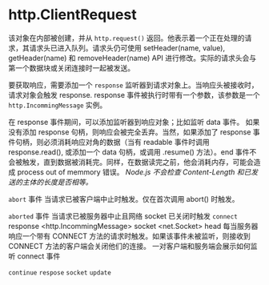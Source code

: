 # http.ClientRequest

该对象在内部被创建，并从 `http.request()` 返回。他表示着一个正在处理的请求，其请求头已进入队列。请求头仍可使用 setHeader(name, value), getHeader(name) 和 removeHeader(name) API 进行修改。实际的请求头会与第一个数据块或关闭连接时一起被发送。

要获取响应，需要添加一个 `response` 监听器到请求对象上。当响应头被接收时，请求对象会触发 response. response 事件被执行时带有一个参数，该参数是一个 `http.IncommingMessage` 实例。

在 response 事件期间，可以添加监听器到响应对象；比如监听 data 事件。
如果没有添加 response 句柄，则响应会被完全丢弃。当然，如果添加了 response 事件句柄，则必须消耗响应对角的数据（当有 readable 事件时调用 response.read(), 或添加一个 data 句柄，或调用 .resume() 方法）。end 事件不会被触发，直到数据被消耗完。同样，在数据读完之前，他会消耗内存，可能会造成 process out of memmory 错误。
*Node.js 不会检查 Content-Length 和已发送的主体的长度是否相等。*

`abort` 事件
当请求已被客户端中止时触发。仅在首次调用 abort() 时触发。

`aborted` 事件
当请求已被服务器中止且网络 socket 已关闭时触发
`connect`
    response <http.IncommingMessage>
    socket <net.Socket>
    head <Buffer>
每当服务器响应一个带有 CONNECT 方法的请求时触发。如果该事件未被监听，则接收到 CONNECT 方法的客户端会关闭他们的连接。
一对客户端和服务端会展示如何监听 connect 事件

`continue`
`respose`
`socket`
`update`